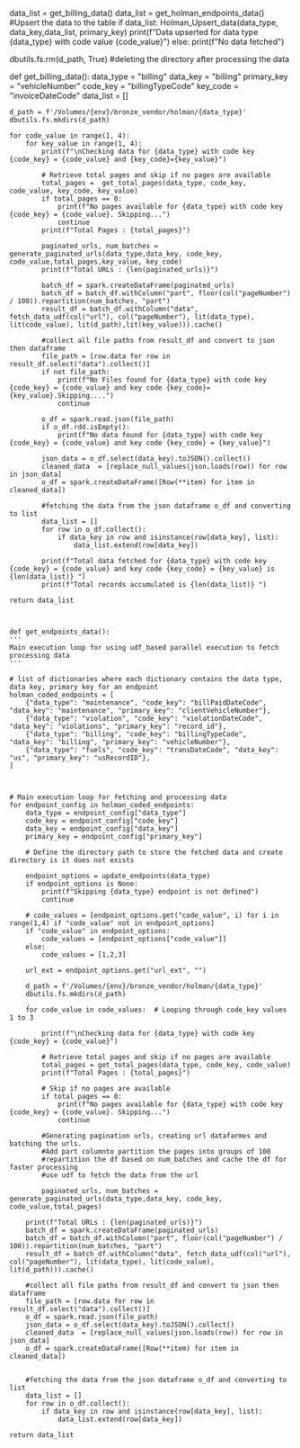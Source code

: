 data_list = get_billing_data()
data_list = get_holman_endpoints_data()
#Upsert the data to the table
if data_list:
    Holman_Upsert_data(data_type, data_key,data_list, primary_key)
    print(f"Data upserted for data type {data_type} with code value {code_value}")
else:
    print(f"No data fetched")

dbutils.fs.rm(d_path, True) #deleting the directory after processing the data


def get_billing_data():
    data_type = "billing"
    data_key = "billing"
    primary_key = "vehicleNumber"
    code_key = "billingTypeCode"
    key_code = "invoiceDateCode"
    data_list = []

    d_path = f'/Volumes/{env}/bronze_vendor/holman/{data_type}'
    dbutils.fs.mkdirs(d_path)

    for code_value in range(1, 4):
        for key_value in range(1, 4):
            print(f"\nChecking data for {data_type} with code key {code_key} = {code_value} and {key_code}={key_value}")

            # Retrieve total pages and skip if no pages are available
            total_pages =  get_total_pages(data_type, code_key, code_value, key_code, key_value)
            if total_pages == 0:
                print(f"No pages available for {data_type} with code key {code_key} = {code_value}. Skipping...")
                continue
            print(f"Total Pages : {total_pages}")

            paginated_urls, num_batches = generate_paginated_urls(data_type,data_key, code_key, code_value,total_pages,key_value, key_code)
            print(f"Total URLs : {len(paginated_urls)}")

            batch_df = spark.createDataFrame(paginated_urls)
            batch_df = batch_df.withColumn("part", floor(col("pageNumber") / 100)).repartition(num_batches, "part")
            result_df = batch_df.withColumn("data", fetch_data_udf(col("url"), col("pageNumber"), lit(data_type), lit(code_value), lit(d_path),lit(key_value))).cache()

            #collect all file paths from result_df and convert to json then dataframe
            file_path = [row.data for row in result_df.select("data").collect()]
            if not file_path:
                print(f"No Files found for {data_type} with code key {code_key} = {code_value} and key code {key_code}={key_value}.Skipping....")
                continue

            o_df = spark.read.json(file_path)
            if o_df.rdd.isEmpty():
                print(f"No data found for {data_type} with code key {code_key} = {code_value} and key code {key_code} = {key_value}")

            json_data = o_df.select(data_key).toJSON().collect()
            cleaned_data  = [replace_null_values(json.loads(row)) for row in json_data]
            o_df = spark.createDataFrame([Row(**item) for item in cleaned_data])

            #fetching the data from the json dataframe o_df and converting to list
            data_list = []
            for row in o_df.collect():
                if data_key in row and isinstance(row[data_key], list):
                    data_list.extend(row[data_key])
            
            print(f"Total data fetched for {data_type} with code key {code_key} = {code_value} and key code {key_code} = {key_value} is {len(data_list)} ")
            print(f"Total records accumulated is {len(data_list)} ")

    return data_list



    def get_endpoints_data():
    '''
    Main execution loop for using udf_based parallel execution to fetch processing data
    '''

    # list of dictionaries where each dictionary contains the data type, data key, primary key for an endpoint
    holman_coded_endpoints = [
        {"data_type": "maintenance", "code_key": "billPaidDateCode", "data_key": "maintenance", "primary_key": "clientVehicleNumber"},
        {"data_type": "violation", "code_key": "violationDateCode", "data_key": "violations", "primary_key": "record_id"},
        {"data_type": "billing", "code_key": "billingTypeCode", "data_key": "billing", "primary_key": "vehicleNumber"},
        {"data_type": "fuels", "code_key": "transDateCode", "data_key": "us", "primary_key": "usRecordID"},
    ]



    # Main execution loop for fetching and processing data
    for endpoint_config in holman_coded_endpoints:
        data_type = endpoint_config["data_type"]
        code_key = endpoint_config["code_key"]
        data_key = endpoint_config["data_key"]
        primary_key = endpoint_config["primary_key"]

        # Define the directory path to store the fetched data and create directory is it does not exists

        endpoint_options = update_endpoints(data_type)
        if endpoint_options is None:
            print(f"Skipping {data_type} endpoint is not defined")
            continue

        # code_values = [endpoint_options.get("code_value", i) for i in range(1,4) if "code_value" not in endpoint_options]
        if "code_value" in endpoint_options:
            code_values = [endpoint_options["code_value"]]
        else:
            code_values = [1,2,3]

        url_ext = endpoint_options.get("url_ext", "")

        d_path = f'/Volumes/{env}/bronze_vendor/holman/{data_type}'
        dbutils.fs.mkdirs(d_path)

        for code_value in code_values:  # Looping through code_key values 1 to 3

            print(f"\nChecking data for {data_type} with code key {code_key} = {code_value}")

            # Retrieve total pages and skip if no pages are available
            total_pages = get_total_pages(data_type, code_key, code_value)
            print(f"Total Pages : {total_pages}")
            
            # Skip if no pages are available
            if total_pages == 0:
                print(f"No pages available for {data_type} with code key {code_key} = {code_value}. Skipping...")
                continue
            
            #Generating pagination urls, creating url datafarmes and batching the urls. 
            #Add part columnto partition the pages into groups of 100
            #repartition the df based on num_batches and cache the df for faster processing
            #use udf to fetch the data from the url

            paginated_urls, num_batches = generate_paginated_urls(data_type,data_key, code_key, code_value,total_pages)

        print(f"Total URLs : {len(paginated_urls)}")
        batch_df = spark.createDataFrame(paginated_urls)
        batch_df = batch_df.withColumn("part", floor(col("pageNumber") / 100)).repartition(num_batches, "part")
        result_df = batch_df.withColumn("data", fetch_data_udf(col("url"), col("pageNumber"), lit(data_type), lit(code_value), lit(d_path))).cache()

        #collect all file paths from result_df and convert to json then dataframe
        file_path = [row.data for row in result_df.select("data").collect()]
        o_df = spark.read.json(file_path)
        json_data = o_df.select(data_key).toJSON().collect()
        cleaned_data  = [replace_null_values(json.loads(row)) for row in json_data]
        o_df = spark.createDataFrame([Row(**item) for item in cleaned_data])


        #fetching the data from the json dataframe o_df and converting to list
        data_list = []
        for row in o_df.collect():
            if data_key in row and isinstance(row[data_key], list):
                data_list.extend(row[data_key])

    return data_list
